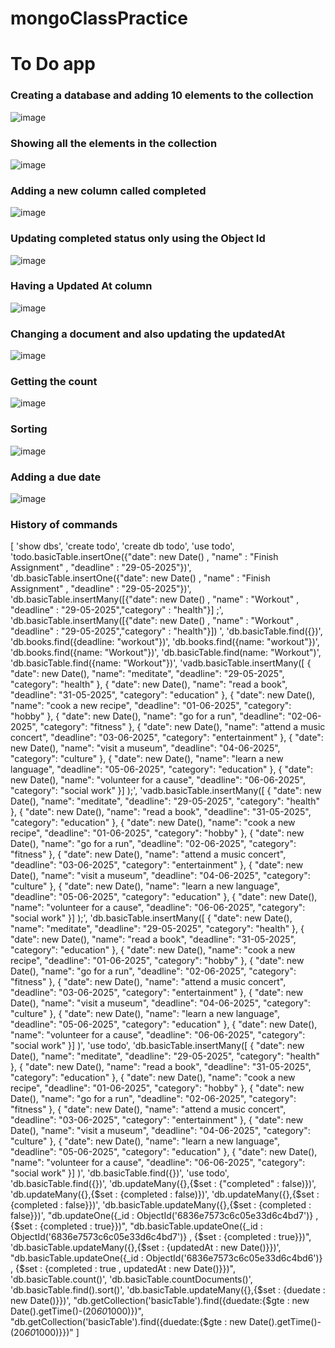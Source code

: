 # mongoClassPractice

<h1>To Do app</h1>

<h3>Creating a database and adding 10 elements to the collection</h3>

![image](https://github.com/user-attachments/assets/21e34519-60e0-4057-a265-045c181460f0)

<h3>Showing all the elements in the collection</h3>

![image](https://github.com/user-attachments/assets/9a52e439-0a17-485c-88ae-c22ca519b880)

<h3>Adding a new column called completed</h3>

![image](https://github.com/user-attachments/assets/f6741480-55aa-4d36-89c3-81d4a8ec4650)

<h3>Updating completed status only using the Object Id</h3>

![image](https://github.com/user-attachments/assets/ff6b8cbb-1609-4594-b72c-566254345ffd)

<h3>Having a Updated At column</h3>

![image](https://github.com/user-attachments/assets/f3ab889b-6381-44a2-9711-9f59f855e90f)

<h3>Changing a document and also updating the updatedAt</h3>

![image](https://github.com/user-attachments/assets/133c1cde-a1b1-4fde-8218-affccc083146)

<h3>Getting the count</h3>

![image](https://github.com/user-attachments/assets/85958504-c740-4489-8572-c5638bbbcf1e)

<h3>Sorting</h3>

![image](https://github.com/user-attachments/assets/ffc741fb-8b86-4793-af6f-eb1eafdf299e)

<h3>Adding a due date</h3>

![image](https://github.com/user-attachments/assets/9137bd18-b239-499c-af95-debc038ae808)

<h3>History of commands</h3>

[
  'show dbs',
  'create todo',
  'create db todo',
  'use todo',
  'todo.basicTable.insertOne({"date": new Date() , "name" : "Finish Assignment" , "deadline" : "29-05-2025"})',
  'db.basicTable.insertOne({"date": new Date() , "name" : "Finish Assignment" , "deadline" : "29-05-2025"})',
  'db.basicTable.insertMany([{"date": new Date() , "name" : "Workout" , "deadline" : "29-05-2025","category" : "health"}] ;',
  'db.basicTable.insertMany([{"date": new Date() , "name" : "Workout" , "deadline" : "29-05-2025","category" : "health"}]) ',
  'db.basicTable.find({})',
  'db.books.find({deadline: "workout"})',
  'db.books.find({name: "workout"})',
  'db.books.find({name: "Workout"})',
  'db.basicTable.find(name: "Workout")',
  'db.basicTable.find({name: "Workout"})',
  'vadb.basicTable.insertMany([ { "date": new Date(), "name": "meditate", "deadline": "29-05-2025", "category": "health" }, { "date": new Date(), "name": "read a book", "deadline": "31-05-2025", "category": "education" }, { "date": new Date(), "name": "cook a new recipe", "deadline": "01-06-2025", "category": "hobby" }, { "date": new Date(), "name": "go for a run", "deadline": "02-06-2025", "category": "fitness" }, { "date": new Date(), "name": "attend a music concert", "deadline": "03-06-2025", "category": "entertainment" }, { "date": new Date(), "name": "visit a museum", "deadline": "04-06-2025", "category": "culture" }, { "date": new Date(), "name": "learn a new language", "deadline": "05-06-2025", "category": "education" }, { "date": new Date(), "name": "volunteer for a cause", "deadline": "06-06-2025", "category": "social work" }] );',
  'vadb.basicTable.insertMany([ { "date": new Date(), "name": "meditate", "deadline": "29-05-2025", "category": "health" }, { "date": new Date(), "name": "read a book", "deadline": "31-05-2025", "category": "education" }, { "date": new Date(), "name": "cook a new recipe", "deadline": "01-06-2025", "category": "hobby" }, { "date": new Date(), "name": "go for a run", "deadline": "02-06-2025", "category": "fitness" }, { "date": new Date(), "name": "attend a music concert", "deadline": "03-06-2025", "category": "entertainment" }, { "date": new Date(), "name": "visit a museum", "deadline": "04-06-2025", "category": "culture" }, { "date": new Date(), "name": "learn a new language", "deadline": "05-06-2025", "category": "education" }, { "date": new Date(), "name": "volunteer for a cause", "deadline": "06-06-2025", "category": "social work" }] );',
  'db.basicTable.insertMany([ { "date": new Date(), "name": "meditate", "deadline": "29-05-2025", "category": "health" }, { "date": new Date(), "name": "read a book", "deadline": "31-05-2025", "category": "education" }, { "date": new Date(), "name": "cook a new recipe", "deadline": "01-06-2025", "category": "hobby" }, { "date": new Date(), "name": "go for a run", "deadline": "02-06-2025", "category": "fitness" }, { "date": new Date(), "name": "attend a music concert", "deadline": "03-06-2025", "category": "entertainment" }, { "date": new Date(), "name": "visit a museum", "deadline": "04-06-2025", "category": "culture" }, { "date": new Date(), "name": "learn a new language", "deadline": "05-06-2025", "category": "education" }, { "date": new Date(), "name": "volunteer for a cause", "deadline": "06-06-2025", "category": "social work" }] )',
  'use todo',
  'db.basicTable.insertMany([ { "date": new Date(), "name": "meditate", "deadline": "29-05-2025", "category": "health" }, { "date": new Date(), "name": "read a book", "deadline": "31-05-2025", "category": "education" }, { "date": new Date(), "name": "cook a new recipe", "deadline": "01-06-2025", "category": "hobby" }, { "date": new Date(), "name": "go for a run", "deadline": "02-06-2025", "category": "fitness" }, { "date": new Date(), "name": "attend a music concert", "deadline": "03-06-2025", "category": "entertainment" }, { "date": new Date(), "name": "visit a museum", "deadline": "04-06-2025", "category": "culture" }, { "date": new Date(), "name": "learn a new language", "deadline": "05-06-2025", "category": "education" }, { "date": new Date(), "name": "volunteer for a cause", "deadline": "06-06-2025", "category": "social work" }] )',
  'db.basicTable.find({})',
  'use todo',
  'db.basicTable.find({})',
  'db.updateMany({},{$set : {"completed" : false)})',
  'db.updateMany({},{$set : {completed : false)})',
  'db.updateMany({},{$set : {completed : false}})',
  'db.basicTable.updateMany({},{$set : {completed : false}})',
  "db.updateOne({_id : ObjectId('6836e7573c6c05e33d6c4bd7')} , {$set : {completed : true}})",
  "db.basicTable.updateOne({_id : ObjectId('6836e7573c6c05e33d6c4bd7')} , {$set : {completed : true}})",
  'db.basicTable.updateMany({},{$set : {updatedAt : new Date()}})',
  "db.basicTable.updateOne({_id : ObjectId('6836e7573c6c05e33d6c4bd6')} , {$set : {completed : true , updatedAt : new Date()}})",
  'db.basicTable.count()',
  'db.basicTable.countDocuments()',
  'db.basicTable.find().sort()',
  'db.basicTable.updateMany({},{$set : {duedate : new Date()}})',
  "db.getCollection('basicTable').find({duedate:{$gte : new Date().getTime()-(20*60*1000)})",
  "db.getCollection('basicTable').find({duedate:{$gte : new Date().getTime()-(20*60*1000)}})"
]



